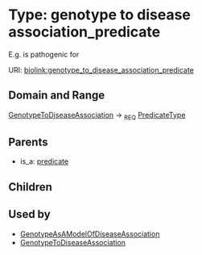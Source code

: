 
# Type: genotype to disease association_predicate


E.g. is pathogenic for

URI: [biolink:genotype_to_disease_association_predicate](https://w3id.org/biolink/vocab/genotype_to_disease_association_predicate)


## Domain and Range

[GenotypeToDiseaseAssociation](GenotypeToDiseaseAssociation.md) ->  <sub>REQ</sub> [PredicateType](types/PredicateType.md)

## Parents

 *  is_a: [predicate](predicate.md)

## Children


## Used by

 * [GenotypeAsAModelOfDiseaseAssociation](GenotypeAsAModelOfDiseaseAssociation.md)
 * [GenotypeToDiseaseAssociation](GenotypeToDiseaseAssociation.md)
